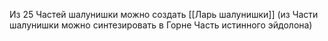Из 25 Частей шалунишки можно создать [[Ларь шалунишки]] (из Части шалунишки можно синтезировать в Горне Часть истинного эйдолона)  
